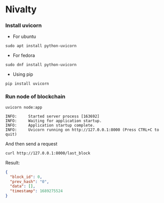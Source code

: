# Nivalty

### Install uvicorn

- For ubuntu

```shell
sudo apt install python-uvicorn
```

- For fedora

```shell
sudo dnf install python-uvicorn
```

- Using pip

```shell
pip install uvicorn
```

### Run node of blockchain

```shell
uvicorn node:app
```

```shell
INFO:     Started server process [163692]
INFO:     Waiting for application startup.
INFO:     Application startup complete.
INFO:     Uvicorn running on http://127.0.0.1:8000 (Press CTRL+C to quit)
```

And then send a request

```shell
curl http://127.0.0.1:8000/last_block
```

Result:

```json
{
  "block_id": 0,
  "prev_hash": "0",
  "data": [],
  "timestamp": 1689275524
}
```
